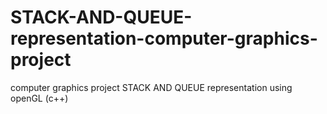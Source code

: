# STACK-AND-QUEUE-representation-computer-graphics-project
computer graphics project STACK AND QUEUE representation using openGL (c++)
